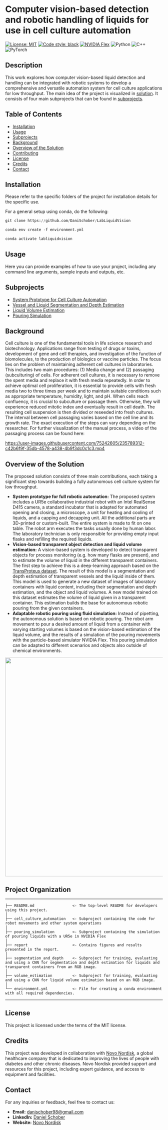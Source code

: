 # Computer vision-based detection and robotic handling of liquids for use in cell culture automation

[![License: MIT](https://img.shields.io/badge/License-MIT-yellow.svg)](https://opensource.org/licenses/MIT)
[![Code style: black](https://img.shields.io/badge/code%20style-black-000000.svg)](https://github.com/psf/black)
[![NVIDIA Flex](https://img.shields.io/badge/NVIDIA-Flex-green)](https://developer.nvidia.com/flex)
![Python](https://img.shields.io/badge/Python-3.9-blue)
![C++](https://img.shields.io/badge/C++-11-orange) 
![PyTorch](https://img.shields.io/badge/PyTorch-%23EE4C2C.svg?style=for-the-badge&logo=PyTorch&logoColor=white)

## Description

This work explores how computer vision-based liquid detection and handling can be integrated with robotic systems to develop a comprehensive and versatile automation system for cell culture applications for low throughput. The main idea of the project is visualized in [solution](#solution). It consists of four main subprojects that can be found in [subprojects](#subprojects).
## Table of Contents

- [Installation](#installation)
- [Usage](#usage)
- [Subprojects](#subprojects)
- [Background](#background)
- [Overview of the Solution](#solution)
- [Contributing](#contributing)
- [License](#license)
- [Credits](#credits)
- [Contact](#contact)

## Installation

Please refer to the specific folders of the project for installation details for the specific use.

For a general setup using conda, do the following:

```python
git clone https://github.com/DaniSchober/LabLiquidVision
```
```python
conda env create -f environment.yml
```
```python
conda activate labliquidvision
```

## Usage

Here you can provide examples of how to use your project, including any command line arguments, sample inputs and outputs, etc.

## Subprojects

- [System Prototype for Cell Culture Automation](https://github.com/DaniSchober/thesis/tree/main/cell_culture_automation)
- [Vessel and Liquid Segmentation and Depth Estimation](https://github.com/DaniSchober/thesis/tree/main/segmentation_and_depth)
- [Liquid Volume Estimation](https://github.com/DaniSchober/thesis/tree/main/volume_estimation)
- [Pouring Simulation](https://github.com/DaniSchober/thesis/tree/main/pouring_simulation)


## Background

Cell culture is one of the fundamental tools in life science research and biotechnology. Applications range from testing of drugs or toxins, development of gene and cell therapies, and investigation of the function of biomolecules, to the production of biologics or vaccine particles. The focus lies on the problem of maintaining adherent cell cultures in laboratories. This includes two main procedures: (1) Media change and (2) passaging (subculturing) of cells. For adherent cell cultures, it is necessary to remove the spent media and replace it with fresh media repeatedly. In order to achieve optimal cell proliferation, it is essential to provide cells with fresh media two to three times per week and to maintain suitable conditions such as appropriate temperature, humidity, light, and pH. When cells reach confluency, it is crucial to subculture or passage them. Otherwise, they will experience reduced mitotic index and eventually result in cell death. The resulting cell suspension is then divided or reseeded into fresh cultures. The interval between cell passaging varies based on the cell line and its growth rate. The exact execution of the steps can vary depending on the researcher. For further visualization of the manual process, a video of the passaging process can be found here:

https://user-images.githubusercontent.com/75242605/235789312-c42b6f9f-35db-4578-a438-4b9f3dc0c1c3.mp4

## <a id="solution"></a> Overview of the Solution

The proposed solution consists of three main contributions, each taking a significant step towards building a fully autonomous cell culture system for low throughput. 
- **System prototype for full robotic automation:** The proposed system includes a UR5e collaborative industrial robot with an Intel RealSense D415 camera, a standard incubator that is adapted for automated opening and closing, a microscope, a unit for heating and cooling of liquids, and a capping and decapping unit. All the additional parts are 3D-printed or custom-built. The entire system is made to fit on one table. The robot arm executes the tasks usually done by human labor. The laboratory technician is only responsible for providing empty input flasks and refilling the required liquids. 
- **Vision-based transparent object detection and liquid volume estimation:** A vision-based system is developed to detect transparent objects for process monitoring (e.g. how many flasks are present), and to estimate the volume of liquid in the different transparent containers. The first step to achieve this is a deep-learning approach based on the [TransProteus dataset](https://www.cs.toronto.edu/matterlab/TransProteus/). The result of this model is a segmentation and depth estimation of transparent vessels and the liquid inside of them. This model is used to generate a new dataset of images of laboratory containers with liquid content, including their segmentation and depth estimation, and the object and liquid volumes. A new model trained on this dataset estimates the volume of liquid given in a transparent container. This estimation builds the base for autonomous robotic pouring from the given containers. 
- **Adaptable robotic pouring using fluid simulation:** Instead of pipetting, the autonomous solution is based on robotic pouring. The robot arm movement to pour a desired amount of liquid from a container with varying starting volumes is based on the vision-based estimation of the liquid volume, and the results of a simulation of the pouring movements with the particle-based simulator NVIDIA Flex. This pouring simulation can be adapted to different scenarios and objects also outside of chemical environments.

<img src="https://user-images.githubusercontent.com/75242605/236624972-99bd9f4b-c346-44b6-8f89-11d8068a09f8.png" width="700">

## Project Organization
------------

    ├── README.md                 <- The top-level README for developers using this project.
    │
    ├── cell_culture_automation   <- Subproject containing the code for robot movements and other system operations
    │
    ├── pouring_simulation        <- Subproject containing the simulation of pouring liquids with a UR5e in NVIDIA Flex
    │  
    ├── report                    <- Contains figures and results presented in the report.
    │   
    ├── segmentation_and_depth    <- Subproject for training, evaluating and using a CNN for segmentation and depth estimation for liquids and transparent containers from an RGB image.
    │
    ├── volume_estimation         <- Subproject for training, evaluating and using a CNN for liquid volume estimation based on an RGB image.
    │
    └── environment.yml           <- File for creating a conda environment with all required dependencies.
--------

## License

This project is licensed under the terms of the MIT license. 

## Credits

This project was developed in collaboration with [Novo Nordisk](https://www.novonordisk.com/), a global healthcare company that is dedicated to improving the lives of people with diabetes and other chronic diseases. Novo Nordisk provided support and resources for this project, including expert guidance, and access to equipment and facilities.

## Contact

For any inquiries or feedback, feel free to contact us:

- **Email:** danischober98@gmail.com
- **LinkedIn:** [Daniel Schober](https://www.linkedin.com/in/d-schober)
- **Website:** [Novo Nordisk](https://www.novonordisk.com/)

